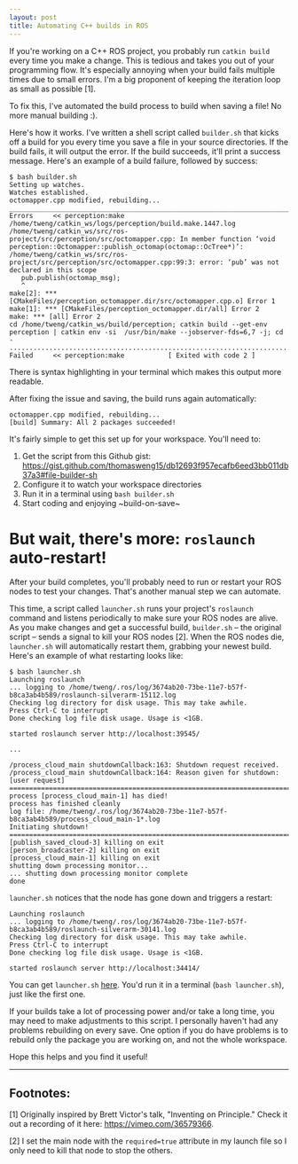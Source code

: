 ```yaml
---
layout: post
title: Automating C++ builds in ROS
---
```


If you're working on a C++ ROS project, you probably run `catkin build` every time you make a change. This is tedious and takes you out of your programming flow. It's especially annoying when your build fails multiple times due to small errors. I'm a big proponent of keeping the iteration loop as small as possible [1].

To fix this, I've automated the build process to build when saving a file! No more manual building :).

Here's how it works. I've written a shell script called `builder.sh` that kicks off a build for you every time you save a file in your source directories. If the build fails, it will output the error. If the build succeeds, it'll print a success message. Here's an example of a build failure, followed by success:

```
$ bash builder.sh
Setting up watches.
Watches established.
octomapper.cpp modified, rebuilding...
_______________________________________________________________________________
Errors     << perception:make /home/tweng/catkin_ws/logs/perception/build.make.1447.log
/home/tweng/catkin_ws/src/ros-project/src/perception/src/octomapper.cpp: In member function ‘void perception::Octomapper::publish_octomap(octomap::OcTree*)’:
/home/tweng/catkin_ws/src/ros-project/src/perception/src/octomapper.cpp:99:3: error: ‘pub’ was not declared in this scope
   pub.publish(octomap_msg);
   ^
make[2]: *** [CMakeFiles/perception_octomapper.dir/src/octomapper.cpp.o] Error 1
make[1]: *** [CMakeFiles/perception_octomapper.dir/all] Error 2
make: *** [all] Error 2
cd /home/tweng/catkin_ws/build/perception; catkin build --get-env perception | catkin env -si  /usr/bin/make --jobserver-fds=6,7 -j; cd -
...............................................................................
Failed     << perception:make           [ Exited with code 2 ]                 
```
There is syntax highlighting in your terminal which makes this output more readable.

After fixing the issue and saving, the build runs again automatically:
```
octomapper.cpp modified, rebuilding...
[build] Summary: All 2 packages succeeded!
```

It's fairly simple to get this set up for your workspace. You'll need to:
1. Get the script from this Github gist: https://gist.github.com/thomasweng15/db12693f957ecafb6eed3bb011db37a3#file-builder-sh
2. Configure it to watch your workspace directories
3. Run it in a terminal using `bash builder.sh`
4. Start coding and enjoying ~build-on-save~

# But wait, there's more: `roslaunch` auto-restart!

After your build completes, you'll probably need to run or restart your ROS nodes to test your changes. That's another manual step we can automate.

This time, a script called `launcher.sh` runs your project's `roslaunch` command and listens periodically to make sure your ROS nodes are alive. As you make changes and get a successful build, `builder.sh` – the original script – sends a signal to kill your ROS nodes [2]. When the ROS nodes die, `launcher.sh` will automatically restart them, grabbing your newest build. Here's an example of what restarting looks like:

```
$ bash launcher.sh
Launching roslaunch
... logging to /home/tweng/.ros/log/3674ab20-73be-11e7-b57f-b8ca3ab4b589/roslaunch-silverarm-15112.log
Checking log directory for disk usage. This may take awhile.
Press Ctrl-C to interrupt
Done checking log file disk usage. Usage is <1GB.

started roslaunch server http://localhost:39545/

...

/process_cloud_main shutdownCallback:163: Shutdown request received.
/process_cloud_main shutdownCallback:164: Reason given for shutdown: [user request]
================================================================================REQUIRED process [process_cloud_main-1] has died!
process has finished cleanly
log file: /home/tweng/.ros/log/3674ab20-73be-11e7-b57f-b8ca3ab4b589/process_cloud_main-1*.log
Initiating shutdown!
================================================================================
[publish_saved_cloud-3] killing on exit
[person_broadcaster-2] killing on exit
[process_cloud_main-1] killing on exit
shutting down processing monitor...
... shutting down processing monitor complete
done
```

`launcher.sh` notices that the node has gone down and triggers a restart:

```
Launching roslaunch
... logging to /home/tweng/.ros/log/3674ab20-73be-11e7-b57f-b8ca3ab4b589/roslaunch-silverarm-30141.log
Checking log directory for disk usage. This may take awhile.
Press Ctrl-C to interrupt
Done checking log file disk usage. Usage is <1GB.

started roslaunch server http://localhost:34414/
```

You can get `launcher.sh` [here](https://gist.github.com/thomasweng15/db12693f957ecafb6eed3bb011db37a3#file-launcher-sh). You'd run it in a terminal (`bash launcher.sh`), just like the first one.

If your builds take a lot of processing power and/or take a long time, you may need to make adjustments to this script. I personally haven't had any problems rebuilding on every save. One option if you do have problems is to rebuild only the package you are working on, and not the whole workspace.

Hope this helps and you find it useful!

---
## Footnotes: 

[1] Originally inspired by Brett Victor's talk, "Inventing on Principle." Check it out a recording of it here: https://vimeo.com/36579366.

[2] I set the main node with the `required=true` attribute in my launch file so I only need to kill that node to stop the others.